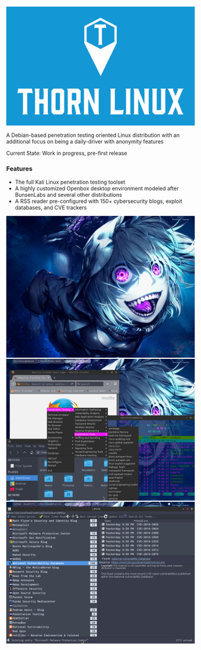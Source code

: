 ![Alt text](logo.png?raw=true)

A Debian-based penetration testing oriented Linux distribution with an additional focus on being a daily-driver with anonymity features

Current State: Work in progress, pre-first release

### Features
* The full Kali Linux penetration testing toolset
* A highly customized Openbox desktop environment modeled after BunsenLabs and several other distributions
* A RSS reader pre-configured with 150+ cybersecurity blogs, exploit databases, and CVE trackers

![Alt text](screen1.png?raw=true)
![Alt text](screen2.png?raw=true)
![Alt text](screen3.png?raw=true)
